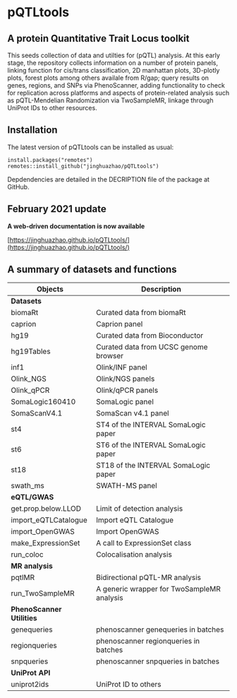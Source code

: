 # pQTLtools

## A protein Quantitative Trait Locus toolkit

This seeds collection of data and utilties for (pQTL) analysis. At
this early stage, the repository collects information on a number of
protein panels, linking function for cis/trans classification, 2D
manhattan plots, 3D-plotly plots, forest plots among others availale
from R/gap; query results on genes, regions, and SNPs via
PhenoScanner, adding functionality to check for replication across
platforms and aspects of protein-related analysis such as
pQTL-Mendelian Randomization via TwoSampleMR, linkage through UniProt
IDs to other resources.

## Installation

The latest version of pQTLtools can be installed as usual:

```
install.packages("remotes")
remotes::install_github("jinghuazhao/pQTLtools")
```

Depdendencies are detailed in the DECRIPTION file of the package at GitHub.

## February 2021 update 

**A web-driven documentation is now available**

[https://jinghuazhao.github.io/pQTLtools/](https://jinghuazhao.github.io/pQTLtools/)

## A summary of datasets and functions

Objects             |    Description
--------------------|-----------------------------------------
**Datasets**        |    
biomaRt             |    Curated data from biomaRt
caprion             |    Caprion panel
hg19                |    Curated data from Bioconductor
hg19Tables          |    Curated data from UCSC genome browser
inf1                |    Olink/INF panel
Olink_NGS           |    Olink/NGS panels
Olink_qPCR          |    Olink/qPCR panels
SomaLogic160410     |    SomaLogic panel
SomaScanV4.1        |    SomaScan v4.1 panel
st4                 |    ST4 of the INTERVAL SomaLogic paper
st6                 |    ST6 of the INTERVAL SomaLogic paper
st18                |    ST18 of the INTERVAL SomaLogic paper
swath_ms            |    SWATH-MS panel
**eQTL/GWAS**       |
get.prop.below.LLOD  |   Limit of detection analysis
import_eQTLCatalogue |   Import eQTL Catalogue
import_OpenGWAS      |   Import OpenGWAS
make_ExpressionSet   |   A call to ExpressionSet class
run_coloc            |   Colocalisation analysis
**MR analysis**      |
pqtlMR               |   Bidirectional pQTL-MR analysis
run_TwoSampleMR      |   A generic wrapper for TwoSampleMR analysis
**PhenoScanner Utilities** |
genequeries          |   phenoscanner genequeries in batches
regionqueries        |   phenoscanner regionqueries in batches
snpqueries           |   phenoscanner snpqueries in batches
**UniProt API**      |
uniprot2ids          |   UniProt ID to others
